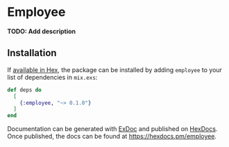 # Employee

**TODO: Add description**

## Installation

If [available in Hex](https://hex.pm/docs/publish), the package can be installed
by adding `employee` to your list of dependencies in `mix.exs`:

```elixir
def deps do
  [
    {:employee, "~> 0.1.0"}
  ]
end
```

Documentation can be generated with [ExDoc](https://github.com/elixir-lang/ex_doc)
and published on [HexDocs](https://hexdocs.pm). Once published, the docs can
be found at <https://hexdocs.pm/employee>.

